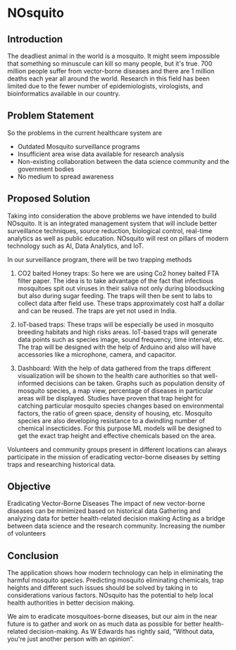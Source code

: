 # NOsquito
## Introduction

The deadliest animal in the world is a mosquito. It might seem impossible that something so minuscule can kill so many people, but it's true. 700 million people suffer from vector-borne diseases and there are 1 million deaths each year all around the world. 
Research in this field has been limited due to the fewer number of epidemiologists, virologists, and bioinformatics available in our country.
 
 
## Problem Statement
 
So the problems in the current healthcare system are
* Outdated Mosquito surveillance programs
* Insufficient area wise data available for research analysis
* Non-existing collaboration between the data science community and the government bodies
* No medium to spread awareness
 
 
## Proposed Solution
 
Taking into consideration the above problems we have intended to build NOsquito. It is an integrated management system that will include better surveillance techniques, source reduction, biological control, real-time analytics as well as public education. NOsquito will rest on pillars of modern technology such as AI, Data Analytics, and IoT. 

In our surveillance program, there will be two trapping methods
1. CO2 baited Honey traps:  So here we are using Co2 honey baited FTA filter paper. The idea is to take advantage of the fact that infectious mosquitoes spit out viruses in their saliva not only during bloodsucking but also during sugar feeding. The traps will then be sent to labs to collect data after field use. These traps approximately cost half a dollar and can be reused. The traps are yet not used in India.
 
2. IoT-based traps: These traps will be especially be used in mosquito breeding habitats and high risks areas. IoT-based traps will generate data points such as species image, sound frequency, time interval, etc. The trap will be designed with the help of Arduino and also will have accessories like a microphone, camera, and capacitor.
 
3. Dashboard: With the help of data gathered from the traps different visualization will be shown to the health care authorities so that well-informed decisions can be taken. Graphs such as population density of mosquito species, a map view, percentage of diseases in particular areas will be displayed. Studies have proven that trap height for catching particular mosquito species changes based on environmental factors, the ratio of green space, density of housing, etc. Mosquito species are also developing resistance to a dwindling number of chemical insecticides. For this purpose ML models will be designed to get the exact trap height and effective chemicals based on the area.
 
Volunteers and community groups present in different locations can always participate in the mission of eradicating vector-borne diseases by setting traps and researching historical data.
 
 
## Objective
 
Eradicating Vector-Borne Diseases
The impact of new vector-borne diseases can be minimized based on historical data
Gathering and analyzing data for better health-related decision making
Acting as a bridge between data science and the research community.
Increasing the number of volunteers
 
## Conclusion

The application shows how modern technology can help in eliminating the harmful mosquito species. Predicting mosquito eliminating chemicals, trap heights and different such issues should be solved by taking in to considerations various factors. NOsquito has the potential to help local health authorities in better decision making.

We aim to eradicate mosquitoes-borne diseases, but our aim in the near future is to gather and work on as much data as possible for better health-related decision-making. As W Edwards has rightly said, “Without data, you're just another person with an opinion”. 


